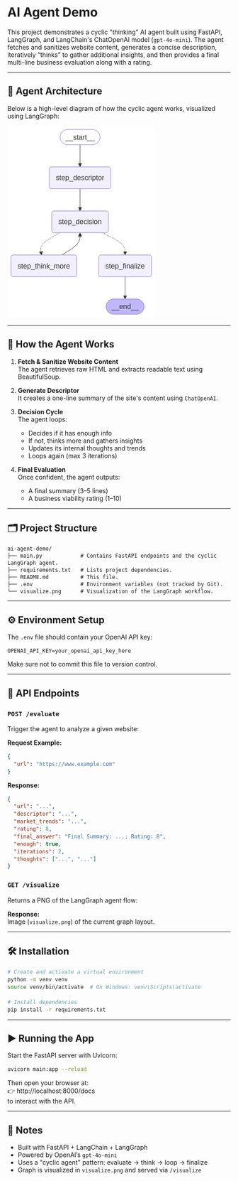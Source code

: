 # AI Agent Demo

This project demonstrates a cyclic "thinking" AI agent built using FastAPI, LangGraph, and LangChain's ChatOpenAI model (`gpt-4o-mini`). The agent fetches and sanitizes website content, generates a concise description, iteratively “thinks” to gather additional insights, and then provides a final multi-line business evaluation along with a rating.

---

## 🔁 Agent Architecture

Below is a high-level diagram of how the cyclic agent works, visualized using LangGraph:

![LangGraph Agent Visualization](visualize.png)

---

## 🧠 How the Agent Works

1. **Fetch & Sanitize Website Content**  
   The agent retrieves raw HTML and extracts readable text using BeautifulSoup.

2. **Generate Descriptor**  
   It creates a one-line summary of the site's content using `ChatOpenAI`.

3. **Decision Cycle**  
   The agent loops:

   - Decides if it has enough info
   - If not, thinks more and gathers insights
   - Updates its internal thoughts and trends
   - Loops again (max 3 iterations)

4. **Final Evaluation**  
   Once confident, the agent outputs:
   - A final summary (3–5 lines)
   - A business viability rating (1–10)

---

## 🗂️ Project Structure

```
ai-agent-demo/
├── main.py            # Contains FastAPI endpoints and the cyclic LangGraph agent.
├── requirements.txt   # Lists project dependencies.
├── README.md          # This file.
├── .env               # Environment variables (not tracked by Git).
└── visualize.png      # Visualization of the LangGraph workflow.
```

---

## ⚙️ Environment Setup

The `.env` file should contain your OpenAI API key:

```env
OPENAI_API_KEY=your_openai_api_key_here
```

Make sure not to commit this file to version control.

---

## 🚀 API Endpoints

### `POST /evaluate`

Trigger the agent to analyze a given website:

**Request Example:**

```json
{
  "url": "https://www.example.com"
}
```

**Response:**

```json
{
  "url": "...",
  "descriptor": "...",
  "market_trends": "...",
  "rating": 8,
  "final_answer": "Final Summary: ...; Rating: 8",
  "enough": true,
  "iterations": 2,
  "thoughts": ["...", "..."]
}
```

### `GET /visualize`

Returns a PNG of the LangGraph agent flow:

**Response:**  
Image (`visualize.png`) of the current graph layout.

---

## 🛠️ Installation

```bash
# Create and activate a virtual environment
python -m venv venv
source venv/bin/activate  # On Windows: venv\Scripts\activate

# Install dependencies
pip install -r requirements.txt
```

---

## ▶️ Running the App

Start the FastAPI server with Uvicorn:

```bash
uvicorn main:app --reload
```

Then open your browser at:  
👉 http://localhost:8000/docs  
to interact with the API.

---

## 📌 Notes

- Built with FastAPI + LangChain + LangGraph
- Powered by OpenAI’s `gpt-4o-mini`
- Uses a "cyclic agent" pattern: evaluate → think → loop → finalize
- Graph is visualized in `visualize.png` and served via `/visualize`
